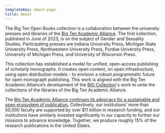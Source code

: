 ```yaml
---
templateKey: about-page
title: About
---
```

The Big Ten Open Books collection is a collaboration between the university presses and libraries of the [Big Ten Academic Alliance](https://btaa.org). The first collection, published in June of 2023, is on the subject of Gender and Sexuality Studies. Participating presses are Indiana University Press, Michigan State University Press, Northwestern University Press, Purdue University Press, University of Michigan Press, and University of Wisconsin Press.

This collection has established a model for unified, open-access publishing of scholarly monographs. It creates open content, on open infrastructure, using open distribution models - to envision a robust programmatic future for open monograph publishing. This work is aligned with the Big Ten Academic Alliance’s development of the [BIG Collection](https://btaa.org/library/big-collection/the-big-collection-introduction)'s work to unite the collections of the libraries of the Big Ten Academic Alliance.

The [Big Ten Academic Alliance continues its advocacy for a sustainable and open ecosystem of publication.](https://btaa.org/about/news-and-publications/news/2019/06/10/sustaining-values-and-scholarship-a-statement-by-the-provosts-of-the-big-ten-academic-alliance) Collectively, our institutions’ more than 50,000 faculty are supported by over $11 billion in research funding, and our institutions have similarly invested significantly in our capacity to further our missions to advance knowledge. Together, we produce roughly 15% of the research publications in the United States.